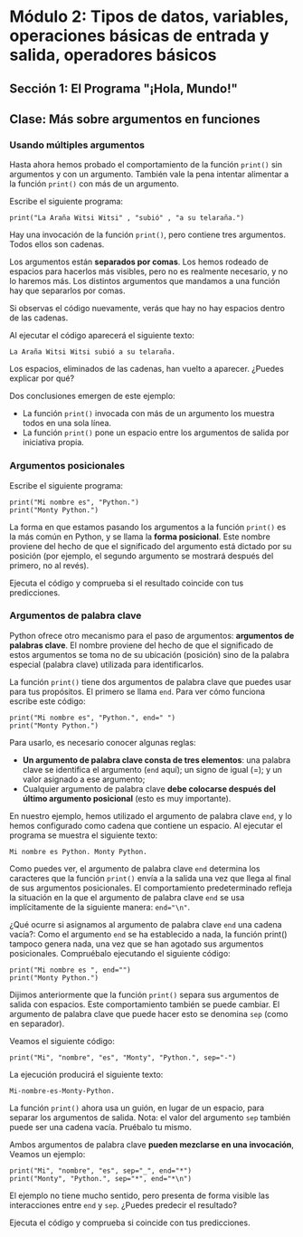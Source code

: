 # Módulo 2: Tipos de datos, variables, operaciones básicas de entrada y salida, operadores básicos 
## Sección 1: El Programa "¡Hola, Mundo!"
## Clase: Más sobre argumentos en funciones

### Usando múltiples argumentos

Hasta ahora hemos probado el comportamiento de la función `print()` sin argumentos y con un argumento. También vale la pena intentar alimentar a la función `print()` con más de un argumento.

Escribe el siguiente programa:

```
print("La Araña Witsi Witsi" , "subió" , "a su telaraña.")
```

Hay una invocación de la función `print()`, pero contiene tres argumentos. Todos ellos son cadenas.

Los argumentos están **separados por comas**. Los hemos rodeado de espacios para hacerlos más visibles, pero no es realmente necesario, y no lo haremos más. Los distintos argumentos que mandamos a una función hay que separarlos por comas.

Si observas el código nuevamente, verás que hay no hay espacios dentro de las cadenas.

Al ejecutar el código aparecerá el siguiente texto:

```
La Araña Witsi Witsi subió a su telaraña.
```

Los espacios, eliminados de las cadenas, han vuelto a aparecer. ¿Puedes explicar por qué?

Dos conclusiones emergen de este ejemplo:

* La función `print()` invocada con más de un argumento los muestra todos en una sola línea.
* La función `print()` pone un espacio entre los argumentos de salida por iniciativa propia.

### Argumentos posicionales

Escribe el siguiente programa:

```
print("Mi nombre es", "Python.")
print("Monty Python.")
```

La forma en que estamos pasando los argumentos a la función `print()` es la más común en Python, y se llama la **forma posicional**. Este nombre proviene del hecho de que el significado del argumento está dictado por su posición (por ejemplo, el segundo argumento se mostrará después del primero, no al revés).

Ejecuta el código y comprueba si el resultado coincide con tus predicciones.

### Argumentos de palabra clave

Python ofrece otro mecanismo para el paso de argumentos: **argumentos de palabras clave**. El nombre proviene del hecho de que el significado de estos argumentos se toma no de su ubicación (posición) sino de la palabra especial (palabra clave) utilizada para identificarlos.

La función `print()` tiene dos argumentos de palabra clave que puedes usar para tus propósitos. El primero se llama `end`. Para ver cómo funciona escribe este código:

```
print("Mi nombre es", "Python.", end=" ")
print("Monty Python.")
```

Para usarlo, es necesario conocer algunas reglas:

* **Un argumento de palabra clave consta de tres elementos**: una palabra clave se identifica el argumento (`end` aquí); un signo de igual (=); y un valor asignado a ese argumento;
* Cualquier argumento de palabra clave **debe colocarse después del último argumento posicional** (esto es muy importante).

En nuestro ejemplo, hemos utilizado el argumento de palabra clave `end`, y lo hemos configurado como cadena que contiene un espacio. Al ejecutar el programa se muestra el siguiente texto:

```
Mi nombre es Python. Monty Python.
```

Como puedes ver, el argumento de palabra clave `end` determina los caracteres que la función `print()` envía a la salida una vez que llega al final de sus argumentos posicionales. El comportamiento predeterminado refleja la situación en la que el argumento de palabra clave `end` se usa implícitamente de la siguiente manera: `end="\n"`.


¿Qué ocurre si asignamos al argumento de palabra clave `end` una cadena vacía?: Como el argumento `end` se ha establecido a nada, la función print() tampoco genera nada, una vez que se han agotado sus argumentos posicionales. Compruébalo ejecutando el siguiente código:

```
print("Mi nombre es ", end="")
print("Monty Python.")
```

Dijimos anteriormente que la función `print()` separa sus argumentos de salida con espacios. Este comportamiento también se puede cambiar. El argumento de palabra clave que puede hacer esto se denomina `sep` (como en separador).

Veamos el siguiente código:

```
print("Mi", "nombre", "es", "Monty", "Python.", sep="-")
```

La ejecución producirá el siguiente texto:

```
Mi-nombre-es-Monty-Python.
```

La función `print()` ahora usa un guión, en lugar de un espacio, para separar los argumentos de salida. Nota: el valor del argumento `sep` también puede ser una cadena vacía. Pruébalo tu mismo.

Ambos argumentos de palabra clave **pueden mezclarse en una invocación**, Veamos un ejemplo:

```
print("Mi", "nombre", "es", sep="_", end="*")
print("Monty", "Python.", sep="*", end="*\n")
```

El ejemplo no tiene mucho sentido, pero presenta de forma visible las interacciones entre `end` y `sep`. ¿Puedes predecir el resultado?

Ejecuta el código y comprueba si coincide con tus predicciones.
